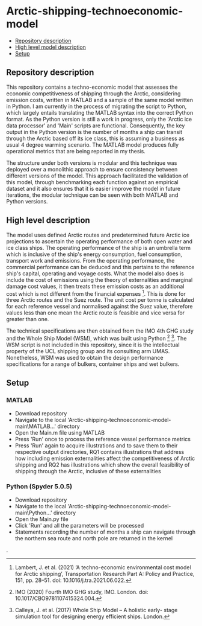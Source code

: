 # Arctic-shipping-technoeconomic-model
* [Repository description](#repository_description)
* [High level model description](#high_level_model_description)
* [Setup](#setup)

## Repository description
This repository contains a techno-economic model that assesses the economic competitiveness of shipping through the Arctic,
considering emission costs, written in MATLAB and a sample of the same model written in Python. I am currently in the process
of migrating the script to Python, which largely entails translating the MATLAB syntax into the correct Python format. As the Python 
version is still a work in progress, only the 'Arctic ice data processor' and 'Main' scripts are functional. Consequently, 
the key output in the Python version is the number of months a ship can transit through the Arctic based off its ice class, this is 
assuming a business as usual 4 degree warming scenario. The MATLAB model produces fully operational metrics that are being reported in my thesis. 

The structure under both versions is modular and this technique was deployed over a monolithic approach to ensure consistency between
different versions of the model. This approach facilitated the validation of this model, through benchmarking each function
against an empirical dataset and it also ensures that it is easier improve the model in future iterations, 
the modular technique can be seen with both MATLAB and Python versions. 

## High level description
The model uses defined Arctic routes and predetermined future Arctic ice projections to ascertain the operating performance of both
open water and ice class ships. The operating performance of the ship is an umbrella term which is inclusive of the ship's energy consumption,
fuel consumption, transport work and emissions. From the operating performance, the commercial performance can be deduced and this pertains to the reference
ship's capital, operating and voyage costs. What the model also does is include the cost of emissions using the theory of externalities
and marginal damage cost values, it then treats these emission costs as an additional cost which is not different from the financial expenses [^1]. This
is done for three Arctic routes and the Suez route. The unit cost per tonne is calculated for each reference vessel and normalised against the Suez value,
therefore values less than one mean the Arctic route is feasible and vice versa for greater than one. 

The technical specifications are then obtained from the IMO 4th GHG study and the Whole Ship Model (WSM), which was built using Python [^2] [^3]. The WSM script is not included in this repository, since it is the intellectual property of the UCL shipping group and its consulting arm UMAS. Nonetheless, WSM was used to obtain the design performance specifications for a range of bulkers, container ships and wet bulkers. 

## Setup

### MATLAB
* Download repository 
* Navigate to the local 'Arctic-shipping-technoeconomic-model-main\MATLAB...' directory
* Open the Main.m file using MATLAB
* Press 'Run' once to process the reference vessel performance metrics
* Press 'Run' again to acquire illustrations and to save them to their respective output directories, RQ1 contains illustrations that address how including emission externalities affect the competitiveness of Arctic shipping and RQ2 has illustrations which show the overall feasibility of shipping through the Arctic, inclusive of these externalities

### Python (Spyder 5.0.5)
* Download repository
* Navigate to the local 'Arctic-shipping-technoeconomic-model-main\Python...' directory
* Open the Main.py file 
* Click 'Run' and all the parameters will be processed
* Statements recording the number of months a ship can navigate through the northern sea route and north pole are returned in the kernel


[^1]: Lambert, J. et al. (2021) ‘A techno-economic environmental cost model for Arctic shipping’, Transportation Research Part A: Policy and Practice, 151, pp. 28–51. doi: 10.1016/j.tra.2021.06.022.
[^2]: IMO (2020) Fourth IMO GHG study, IMO. London. doi: 10.1017/CBO9781107415324.004.
[^3]: Calleya, J. et al. (2017) Whole Ship Model – A holistic early- stage simulation tool for designing energy efficient ships. London.

.




